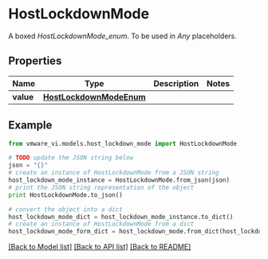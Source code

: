 # HostLockdownMode

A boxed *HostLockdownMode_enum*. To be used in *Any* placeholders. 

## Properties
Name | Type | Description | Notes
------------ | ------------- | ------------- | -------------
**value** | [**HostLockdownModeEnum**](HostLockdownModeEnum.md) |  | 

## Example

```python
from vmware_vi.models.host_lockdown_mode import HostLockdownMode

# TODO update the JSON string below
json = "{}"
# create an instance of HostLockdownMode from a JSON string
host_lockdown_mode_instance = HostLockdownMode.from_json(json)
# print the JSON string representation of the object
print HostLockdownMode.to_json()

# convert the object into a dict
host_lockdown_mode_dict = host_lockdown_mode_instance.to_dict()
# create an instance of HostLockdownMode from a dict
host_lockdown_mode_form_dict = host_lockdown_mode.from_dict(host_lockdown_mode_dict)
```
[[Back to Model list]](../README.md#documentation-for-models) [[Back to API list]](../README.md#documentation-for-api-endpoints) [[Back to README]](../README.md)


